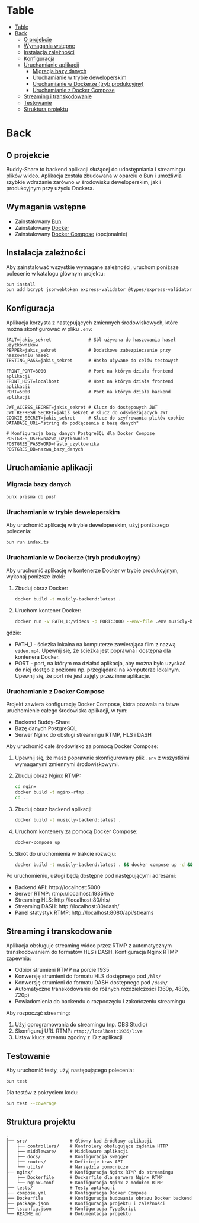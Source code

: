 # Table
- [Table](#table)
- [Back](#back)
  - [O projekcie](#o-projekcie)
  - [Wymagania wstępne](#wymagania-wstępne)
  - [Instalacja zależności](#instalacja-zależności)
  - [Konfiguracja](#konfiguracja)
  - [Uruchamianie aplikacji](#uruchamianie-aplikacji)
    - [Migracja bazy danych](#migracja-bazy-danych)
    - [Uruchamianie w trybie deweloperskim](#uruchamianie-w-trybie-deweloperskim)
    - [Uruchamianie w Dockerze (tryb produkcyjny)](#uruchamianie-w-dockerze-tryb-produkcyjny)
    - [Uruchamianie z Docker Compose](#uruchamianie-z-docker-compose)
  - [Streaming i transkodowanie](#streaming-i-transkodowanie)
  - [Testowanie](#testowanie)
  - [Struktura projektu](#struktura-projektu)

# Back

## O projekcie

Buddy-Share to backend aplikacji służącej do udostępniania i streamingu plików wideo. Aplikacja została zbudowana w oparciu o Bun i umożliwia szybkie wdrażanie zarówno w środowisku deweloperskim, jak i produkcyjnym przy użyciu Dockera.

## Wymagania wstępne

- Zainstalowany [Bun](https://bun.sh)
- Zainstalowany [Docker](https://www.docker.com/)
- Zainstalowany [Docker Compose](https://docs.docker.com/compose/install/) (opcjonalnie)

## Instalacja zależności

Aby zainstalować wszystkie wymagane zależności, uruchom poniższe polecenie w katalogu głównym projektu:

```bash
bun install
bun add bcrypt jsonwebtoken express-validator @types/express-validator @types/bcrypt @types/jsonwebtoken
```

## Konfiguracja

Aplikacja korzysta z następujących zmiennych środowiskowych, które można skonfigurować w pliku `.env`:

```
SALT=jakis_sekret              # Sól używana do haszowania haseł użytkowników
PEPPER=jakis_sekret            # Dodatkowe zabezpieczenie przy haszowaniu haseł
TESTING_PASS=jakis_sekret      # Hasło używane do celów testowych

FRONT_PORT=3000                # Port na którym działa frontend aplikacji
FRONT_HOST=localhost           # Host na którym działa frontend aplikacji
PORT=5000                      # Port na którym działa backend aplikacji

JWT_ACCESS_SECRET=jakis_sekret # Klucz do dostępowych JWT
JWT_REFRESH_SECRET=jakis_sekret # Klucz do odświeżających JWT
COOKIE_SECRET=jakis_sekret     # Klucz do szyfrowania plików cookie
DATABASE_URL="string do podłączenia z bazą danych"

# Konfiguracja bazy danych PostgreSQL dla Docker Compose
POSTGRES_USER=nazwa_uzytkownika
POSTGRES_PASSWORD=haslo_uzytkownika
POSTGRES_DB=nazwa_bazy_danych
```


## Uruchamianie aplikacji

### Migracja bazy danych 

```bash
bunx prisma db push
```

### Uruchamianie w trybie deweloperskim

Aby uruchomić aplikację w trybie deweloperskim, użyj poniższego polecenia:

```bash
bun run index.ts
```

### Uruchamianie w Dockerze (tryb produkcyjny)

Aby uruchomić aplikację w kontenerze Docker w trybie produkcyjnym, wykonaj poniższe kroki:

1. Zbuduj obraz Docker:

    ```bash
    docker build -t musicly-backend:latest .
    ```

2. Uruchom kontener Docker:

    ```bash
    docker run -v PATH_1:/videos -p PORT:3000 --env-file .env musicly-backend:latest
    ```

gdzie:
 - PATH_1 - ścieżka lokalna na komputerze zawierająca film z nazwą `video.mp4`. Upewnij się, że ścieżka jest poprawna i dostępna dla kontenera Docker.
 - PORT - port, na którym ma działać aplikacja, aby można było uzyskać do niej dostęp z poziomu np. przeglądarki na komputerze lokalnym. Upewnij się, że port nie jest zajęty przez inne aplikacje.

### Uruchamianie z Docker Compose

Projekt zawiera konfigurację Docker Compose, która pozwala na łatwe uruchomienie całego środowiska aplikacji, w tym:
- Backend Buddy-Share
- Bazę danych PostgreSQL
- Serwer Nginx do obsługi streamingu RTMP, HLS i DASH

Aby uruchomić całe środowisko za pomocą Docker Compose:

1. Upewnij się, że masz poprawnie skonfigurowany plik `.env` z wszystkimi wymaganymi zmiennymi środowiskowymi.

2. Zbuduj obraz Nginx RTMP:
   ```bash
   cd nginx
   docker build -t nginx-rtmp .
   cd ..
   ```

3. Zbuduj obraz backend aplikacji:
   ```bash
   docker build -t musicly-backend:latest .
   ```

4. Uruchom kontenery za pomocą Docker Compose:
   ```bash
   docker-compose up
   ```
5. Skrót do uruchomienia w trakcie rozwoju:
   ```bash
   docker build -t musicly-backend:latest . && docker compose up -d && docker exec -it backend bunx prisma db seed
   ```

Po uruchomieniu, usługi będą dostępne pod następującymi adresami:
- Backend API: http://localhost:5000
- Serwer RTMP: rtmp://localhost:1935/live
- Streaming HLS: http://localhost:80/hls/
- Streaming DASH: http://localhost:80/dash/
- Panel statystyk RTMP: http://localhost:8080/api/streams

## Streaming i transkodowanie

Aplikacja obsługuje streaming wideo przez RTMP z automatycznym transkodowaniem do formatów HLS i DASH. Konfiguracja Nginx RTMP zapewnia:

- Odbiór strumieni RTMP na porcie 1935
- Konwersję strumieni do formatu HLS dostępnego pod `/hls/`
- Konwersję strumieni do formatu DASH dostępnego pod `/dash/`
- Automatyczne transkodowanie do różnych rozdzielczości (360p, 480p, 720p)
- Powiadomienia do backendu o rozpoczęciu i zakończeniu streamingu

Aby rozpocząć streaming:
1. Użyj oprogramowania do streamingu (np. OBS Studio)
2. Skonfiguruj URL RTMP: `rtmp://localhost:1935/live`
3. Ustaw klucz streamu zgodny z ID z aplikacji

## Testowanie

Aby uruchomić testy, użyj następującego polecenia:

```bash
bun test
```

Dla testów z pokryciem kodu:

```bash
bun test --coverage
```

## Struktura projektu

```
.
├── src/                # Główny kod źródłowy aplikacji
│   ├── controllers/    # Kontrolery obsługujące żądania HTTP
│   ├── middleware/     # Middleware aplikacji
│   ├── docs/           # Konfiguracja swagger
│   ├── routes/         # Definicje tras API
│   └── utils/          # Narzędzia pomocnicze
├── nginx/              # Konfiguracja Nginx RTMP do streamingu
│   ├── Dockerfile      # Dockerfile dla serwera Nginx RTMP
│   └── nginx.conf      # Konfiguracja Nginx z modułem RTMP
├── tests/              # Testy aplikacji
├── compose.yml         # Konfiguracja Docker Compose
├── Dockerfile          # Konfiguracja budowania obrazu Docker backend
├── package.json        # Konfiguracja projektu i zależności
├── tsconfig.json       # Konfiguracja TypeScript
└── README.md           # Dokumentacja projektu
```